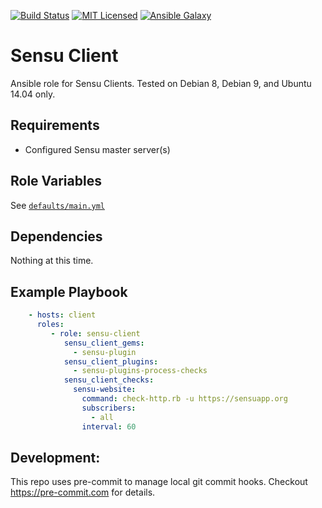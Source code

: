 [![Build Status](https://travis-ci.org/jaredledvina/sensu-client.svg?branch=master)](https://travis-ci.org/jaredledvina/sensu-client)
[![MIT Licensed](https://img.shields.io/badge/license-MIT-green.svg)](https://tldrlegal.com/license/mit-license)
[![Ansible Galaxy](https://img.shields.io/badge/role-jaredledvina.sensu--client-blue.svg)](https://galaxy.ansible.com/jaredledvina/sensu-client/)

Sensu Client
=========

Ansible role for Sensu Clients. Tested on Debian 8, Debian 9, and Ubuntu 14.04 only.

Requirements
------------

* Configured Sensu master server(s)

Role Variables
--------------

See [`defaults/main.yml`](https://github.com/jaredledvina/sensu-client/blob/defaults/vars/main.yml)

Dependencies
------------

Nothing at this time.

Example Playbook
----------------
```yaml
    - hosts: client
      roles:
         - role: sensu-client
			sensu_client_gems:
			  - sensu-plugin
			sensu_client_plugins:
			  - sensu-plugins-process-checks
			sensu_client_checks:
			  sensu-website:
				command: check-http.rb -u https://sensuapp.org
				subscribers:
				  - all
				interval: 60
```


Development:
------------

This repo uses pre-commit to manage local git commit hooks. Checkout https://pre-commit.com for details.
